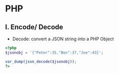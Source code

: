# PHP

## I. Encode/ Decode
- Decode: convert a JSON string into a PHP Object
```PHP
<?php
$jsonobj = '{"Peter":35,"Ben":37,"Joe":43}';

var_dump(json_decode($jsonobj));
?>
```

